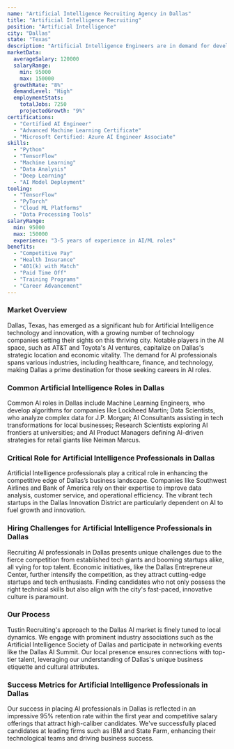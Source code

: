 ```yaml
---
name: "Artificial Intelligence Recruiting Agency in Dallas"
title: "Artificial Intelligence Recruiting"
position: "Artificial Intelligence"
city: "Dallas"
state: "Texas"
description: "Artificial Intelligence Engineers are in demand for developing advanced machine learning models and AI solutions across various sectors."
marketData:
  averageSalary: 120000
  salaryRange:
    min: 95000
    max: 150000
  growthRate: "8%"
  demandLevel: "High"
  employmentStats:
    totalJobs: 7250
    projectedGrowth: "9%"
certifications:
  - "Certified AI Engineer"
  - "Advanced Machine Learning Certificate"
  - "Microsoft Certified: Azure AI Engineer Associate"
skills:
  - "Python"
  - "TensorFlow"
  - "Machine Learning"
  - "Data Analysis"
  - "Deep Learning"
  - "AI Model Deployment"
tooling:
  - "TensorFlow"
  - "PyTorch"
  - "Cloud ML Platforms"
  - "Data Processing Tools"
salaryRange:
  min: 95000
  max: 150000
  experience: "3-5 years of experience in AI/ML roles"
benefits:
  - "Competitive Pay"
  - "Health Insurance"
  - "401(k) with Match"
  - "Paid Time Off"
  - "Training Programs"
  - "Career Advancement"
---
```


### Market Overview
Dallas, Texas, has emerged as a significant hub for Artificial Intelligence technology and innovation, with a growing number of technology companies setting their sights on this thriving city. Notable players in the AI space, such as AT&T and Toyota's AI ventures, capitalize on Dallas's strategic location and economic vitality. The demand for AI professionals spans various industries, including healthcare, finance, and technology, making Dallas a prime destination for those seeking careers in AI roles.
### Common Artificial Intelligence Roles in Dallas
Common AI roles in Dallas include Machine Learning Engineers, who develop algorithms for companies like Lockheed Martin; Data Scientists, who analyze complex data for J.P. Morgan; AI Consultants assisting in tech transformations for local businesses; Research Scientists exploring AI frontiers at universities; and AI Product Managers defining AI-driven strategies for retail giants like Neiman Marcus.

### Critical Role for Artificial Intelligence Professionals in Dallas
Artificial Intelligence professionals play a critical role in enhancing the competitive edge of Dallas’s business landscape. Companies like Southwest Airlines and Bank of America rely on their expertise to improve data analysis, customer service, and operational efficiency. The vibrant tech startups in the Dallas Innovation District are particularly dependent on AI to fuel growth and innovation.

### Hiring Challenges for Artificial Intelligence Professionals in Dallas
Recruiting AI professionals in Dallas presents unique challenges due to the fierce competition from established tech giants and booming startups alike, all vying for top talent. Economic initiatives, like the Dallas Entrepreneur Center, further intensify the competition, as they attract cutting-edge startups and tech enthusiasts. Finding candidates who not only possess the right technical skills but also align with the city's fast-paced, innovative culture is paramount.

### Our Process
Tustin Recruiting's approach to the Dallas AI market is finely tuned to local dynamics. We engage with prominent industry associations such as the Artificial Intelligence Society of Dallas and participate in networking events like the Dallas AI Summit. Our local presence ensures connections with top-tier talent, leveraging our understanding of Dallas's unique business etiquette and cultural attributes.

### Success Metrics for Artificial Intelligence Professionals in Dallas
Our success in placing AI professionals in Dallas is reflected in an impressive 95% retention rate within the first year and competitive salary offerings that attract high-caliber candidates. We've successfully placed candidates at leading firms such as IBM and State Farm, enhancing their technological teams and driving business success.